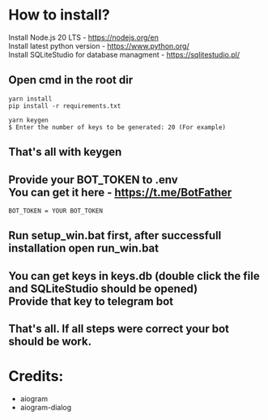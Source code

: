 # How to install?

Install Node.js 20 LTS - https://nodejs.org/en<br/>
Install latest python version - https://www.python.org/<br/>
Install SQLiteStudio for database managment - https://sqlitestudio.pl/<br/>

## Open cmd in the root dir
```npm i -g yarn
yarn install
pip install -r requirements.txt

yarn keygen
$ Enter the number of keys to be generated: 20 (For example)
```

## That's all with keygen

## Provide your BOT_TOKEN to .env<br/>You can get it here - https://t.me/BotFather
```
BOT_TOKEN = YOUR BOT_TOKEN
```

## Run setup_win.bat first, after successfull installation open run_win.bat

## You can get keys in keys.db (double click the file and SQLiteStudio should be opened)<br/>Provide that key to telegram bot

## That's all. If all steps were correct your bot should be work.

# Credits:
- aiogram
- aiogram-dialog
